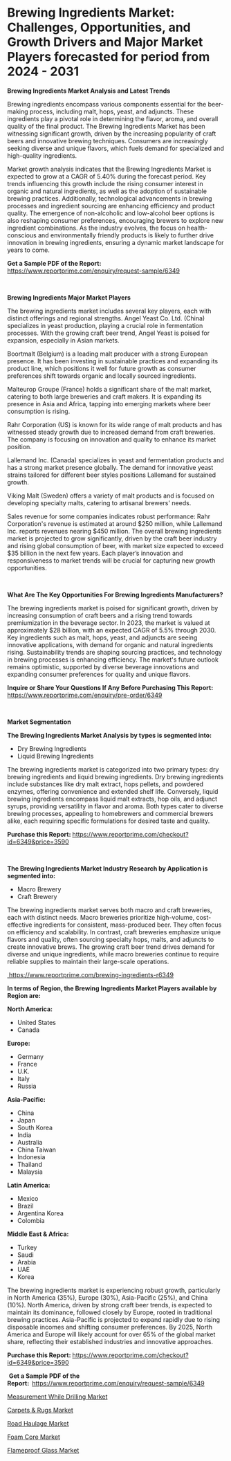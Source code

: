 <p><h1>Brewing Ingredients Market: Challenges, Opportunities, and Growth Drivers and Major Market Players forecasted for period from 2024 - 2031</h1></p><p><strong>Brewing Ingredients Market Analysis and Latest Trends</strong></p>
<p><p>Brewing ingredients encompass various components essential for the beer-making process, including malt, hops, yeast, and adjuncts. These ingredients play a pivotal role in determining the flavor, aroma, and overall quality of the final product. The Brewing Ingredients Market has been witnessing significant growth, driven by the increasing popularity of craft beers and innovative brewing techniques. Consumers are increasingly seeking diverse and unique flavors, which fuels demand for specialized and high-quality ingredients.</p><p>Market growth analysis indicates that the Brewing Ingredients Market is expected to grow at a CAGR of 5.40% during the forecast period. Key trends influencing this growth include the rising consumer interest in organic and natural ingredients, as well as the adoption of sustainable brewing practices. Additionally, technological advancements in brewing processes and ingredient sourcing are enhancing efficiency and product quality. The emergence of non-alcoholic and low-alcohol beer options is also reshaping consumer preferences, encouraging brewers to explore new ingredient combinations. As the industry evolves, the focus on health-conscious and environmentally friendly products is likely to further drive innovation in brewing ingredients, ensuring a dynamic market landscape for years to come.</p></p>
<p><strong>Get a Sample PDF of the Report:&nbsp;</strong> <a href="https://www.reportprime.com/enquiry/request-sample/6349?utm_campaign=117&utm_medium=2&utm_source=Github&utm_content=ia&utm_term=15112024&utm_id=brewing-ingredients">https://www.reportprime.com/enquiry/request-sample/6349</a></p>
<p>&nbsp;</p>
<p><strong>Brewing Ingredients Major Market Players</strong></p>
<p><p>The brewing ingredients market includes several key players, each with distinct offerings and regional strengths. Angel Yeast Co. Ltd. (China) specializes in yeast production, playing a crucial role in fermentation processes. With the growing craft beer trend, Angel Yeast is poised for expansion, especially in Asian markets.</p><p>Boortmalt (Belgium) is a leading malt producer with a strong European presence. It has been investing in sustainable practices and expanding its product line, which positions it well for future growth as consumer preferences shift towards organic and locally sourced ingredients.</p><p>Malteurop Groupe (France) holds a significant share of the malt market, catering to both large breweries and craft makers. It is expanding its presence in Asia and Africa, tapping into emerging markets where beer consumption is rising.</p><p>Rahr Corporation (US) is known for its wide range of malt products and has witnessed steady growth due to increased demand from craft breweries. The company is focusing on innovation and quality to enhance its market position.</p><p>Lallemand Inc. (Canada) specializes in yeast and fermentation products and has a strong market presence globally. The demand for innovative yeast strains tailored for different beer styles positions Lallemand for sustained growth.</p><p>Viking Malt (Sweden) offers a variety of malt products and is focused on developing specialty malts, catering to artisanal brewers' needs.</p><p>Sales revenue for some companies indicates robust performance: Rahr Corporation's revenue is estimated at around $250 million, while Lallemand Inc. reports revenues nearing $450 million. The overall brewing ingredients market is projected to grow significantly, driven by the craft beer industry and rising global consumption of beer, with market size expected to exceed $35 billion in the next few years. Each player’s innovation and responsiveness to market trends will be crucial for capturing new growth opportunities.</p></p>
<p>&nbsp;</p>
<p><strong>What Are The Key Opportunities For Brewing Ingredients Manufacturers?</strong></p>
<p><p>The brewing ingredients market is poised for significant growth, driven by increasing consumption of craft beers and a rising trend towards premiumization in the beverage sector. In 2023, the market is valued at approximately $28 billion, with an expected CAGR of 5.5% through 2030. Key ingredients such as malt, hops, yeast, and adjuncts are seeing innovative applications, with demand for organic and natural ingredients rising. Sustainability trends are shaping sourcing practices, and technology in brewing processes is enhancing efficiency. The market's future outlook remains optimistic, supported by diverse beverage innovations and expanding consumer preferences for quality and unique flavors.</p></p>
<p><strong>Inquire or Share Your Questions If Any Before Purchasing This Report:</strong> <a href="https://www.reportprime.com/enquiry/pre-order/6349?utm_campaign=117&utm_medium=2&utm_source=Github&utm_content=ia&utm_term=15112024&utm_id=brewing-ingredients">https://www.reportprime.com/enquiry/pre-order/6349</a></p>
<p>&nbsp;</p>
<p><strong>Market Segmentation</strong></p>
<p><strong>The Brewing Ingredients Market Analysis by types is segmented into:</strong></p>
<p><ul><li>Dry Brewing Ingredients</li><li>Liquid Brewing Ingredients</li></ul></p>
<p><p>The brewing ingredients market is categorized into two primary types: dry brewing ingredients and liquid brewing ingredients. Dry brewing ingredients include substances like dry malt extract, hops pellets, and powdered enzymes, offering convenience and extended shelf life. Conversely, liquid brewing ingredients encompass liquid malt extracts, hop oils, and adjunct syrups, providing versatility in flavor and aroma. Both types cater to diverse brewing processes, appealing to homebrewers and commercial brewers alike, each requiring specific formulations for desired taste and quality.</p></p>
<p><strong>Purchase this Report:&nbsp;</strong><a href="https://www.reportprime.com/checkout?id=6349&price=3590&utm_campaign=117&utm_medium=2&utm_source=Github&utm_content=ia&utm_term=15112024&utm_id=brewing-ingredients">https://www.reportprime.com/checkout?id=6349&price=3590</a></p>
<p>&nbsp;</p>
<p><strong>The Brewing Ingredients Market Industry Research by Application is segmented into:</strong></p>
<p><ul><li>Macro Brewery</li><li>Craft Brewery</li></ul></p>
<p><p>The brewing ingredients market serves both macro and craft breweries, each with distinct needs. Macro breweries prioritize high-volume, cost-effective ingredients for consistent, mass-produced beer. They often focus on efficiency and scalability. In contrast, craft breweries emphasize unique flavors and quality, often sourcing specialty hops, malts, and adjuncts to create innovative brews. The growing craft beer trend drives demand for diverse and unique ingredients, while macro breweries continue to require reliable supplies to maintain their large-scale operations.</p></p>
<p><a href="https://www.reportprime.com/brewing-ingredients-r6349?utm_campaign=117&utm_medium=2&utm_source=Github&utm_content=ia&utm_term=15112024&utm_id=brewing-ingredients">&nbsp;https://www.reportprime.com/brewing-ingredients-r6349</a></p>
<p><strong>In terms of Region, the Brewing Ingredients Market Players available by Region are:</strong></p>
<p>
    <p> <strong> North America: </strong>
        <ul>
            <li>United States</li>
            <li>Canada</li>
        </ul>
        </p> 
    <p> <strong> Europe: </strong>
        <ul>
            <li>Germany</li>
            <li>France</li>
            <li>U.K.</li>
            <li>Italy</li>
            <li>Russia</li>
        </ul>
        </p> 
    <p> <strong> Asia-Pacific: </strong>
        <ul>
            <li>China</li>
            <li>Japan</li>
            <li>South Korea</li>
            <li>India</li>
            <li>Australia</li>
            <li>China Taiwan</li>
            <li>Indonesia</li>
            <li>Thailand</li>
            <li>Malaysia</li>
        </ul>
        </p> 
    <p> <strong> Latin America: </strong>
        <ul>
            <li>Mexico</li>
            <li>Brazil</li>
            <li>Argentina Korea</li>
            <li>Colombia</li>
        </ul>
        </p> 
    <p> <strong> Middle East & Africa: </strong>
        <ul>
            <li>Turkey</li>
            <li>Saudi</li>
            <li>Arabia</li>
            <li>UAE</li>
            <li>Korea</li>
        </ul>
    </p>
    </p>
<p><p>The brewing ingredients market is experiencing robust growth, particularly in North America (35%), Europe (30%), Asia-Pacific (25%), and China (10%). North America, driven by strong craft beer trends, is expected to maintain its dominance, followed closely by Europe, rooted in traditional brewing practices. Asia-Pacific is projected to expand rapidly due to rising disposable incomes and shifting consumer preferences. By 2025, North America and Europe will likely account for over 65% of the global market share, reflecting their established industries and innovative approaches.</p></p>
<p><strong>Purchase this Report: </strong><a href="https://www.reportprime.com/checkout?id=6349&price=3590&utm_campaign=117&utm_medium=2&utm_source=Github&utm_content=ia&utm_term=15112024&utm_id=brewing-ingredients">https://www.reportprime.com/checkout?id=6349&price=3590</a></p>
<p>&nbsp;<strong>Get a Sample PDF of the Report:&nbsp;&nbsp;</strong><a href="https://www.reportprime.com/enquiry/request-sample/6349?utm_campaign=117&utm_medium=2&utm_source=Github&utm_content=ia&utm_term=15112024&utm_id=brewing-ingredients">https://www.reportprime.com/enquiry/request-sample/6349</a></p>
<p><strong></strong></p>
<p><p><a href="https://issuu.com/reportprime-2/docs/measurement-while-drilling-market-s_48539a435c4b72?utm_campaign=117&utm_medium=2&utm_source=Github&utm_content=ia&utm_term=15112024&utm_id=brewing-ingredients">Measurement While Drilling Market</a></p><p><a href="https://www.linkedin.com/pulse/global-perspectives-carpets-rugs-market-trends-forecast-2024-ccxac?utm_campaign=117&utm_medium=2&utm_source=Github&utm_content=ia&utm_term=15112024&utm_id=brewing-ingredients">Carpets & Rugs Market</a></p><p><a href="https://issuu.com/reportprime-2/docs/road-haulage-market-size-2030.pptx_98f52690636b93?utm_campaign=117&utm_medium=2&utm_source=Github&utm_content=ia&utm_term=15112024&utm_id=brewing-ingredients">Road Haulage Market</a></p><p><a href="https://www.linkedin.com/pulse/foam-core-market-essentials-key-players-demand-drivers-60slf?utm_campaign=117&utm_medium=2&utm_source=Github&utm_content=ia&utm_term=15112024&utm_id=brewing-ingredients">Foam Core Market</a></p><p><a href="https://www.linkedin.com/pulse/flameproof-glass-market-strategic-insights-product-evolution-kel9f?utm_campaign=117&utm_medium=2&utm_source=Github&utm_content=ia&utm_term=15112024&utm_id=brewing-ingredients">Flameproof Glass Market</a></p></p>